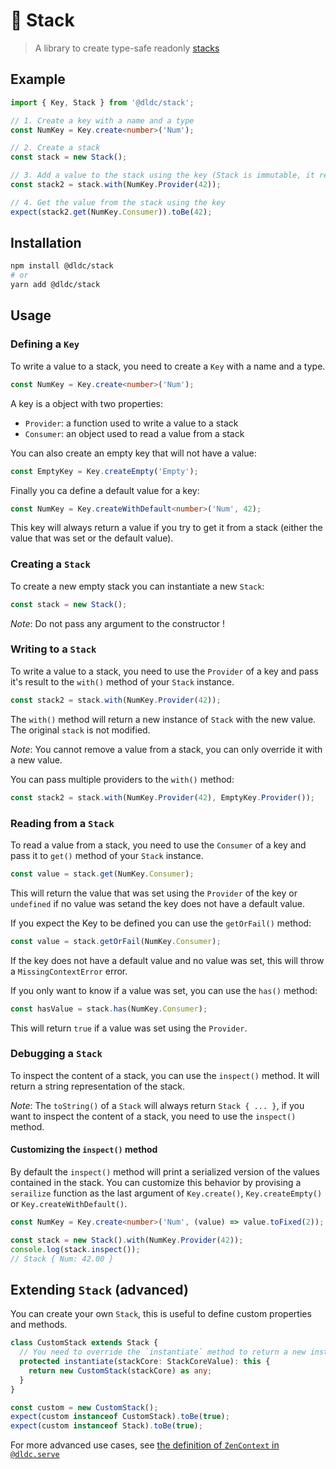 # 🏯 Stack

> A library to create type-safe readonly [stacks](<https://www.wikiwand.com/en/Stack_(abstract_data_type)>)

## Example

```ts
import { Key, Stack } from '@dldc/stack';

// 1. Create a key with a name and a type
const NumKey = Key.create<number>('Num');

// 2. Create a stack
const stack = new Stack();

// 3. Add a value to the stack using the key (Stack is immutable, it returns a new instance)
const stack2 = stack.with(NumKey.Provider(42));

// 4. Get the value from the stack using the key
expect(stack2.get(NumKey.Consumer)).toBe(42);
```

## Installation

```bash
npm install @dldc/stack
# or
yarn add @dldc/stack
```

## Usage

### Defining a `Key`

To write a value to a stack, you need to create a `Key` with a name and a type.

```ts
const NumKey = Key.create<number>('Num');
```

A key is a object with two properties:

- `Provider`: a function used to write a value to a stack
- `Consumer`: an object used to read a value from a stack

You can also create an empty key that will not have a value:

```ts
const EmptyKey = Key.createEmpty('Empty');
```

Finally you ca define a default value for a key:

```ts
const NumKey = Key.createWithDefault<number>('Num', 42);
```

This key will always return a value if you try to get it from a stack (either the value that was set or the default value).

### Creating a `Stack`

To create a new empty stack you can instantiate a new `Stack`:

```ts
const stack = new Stack();
```

_Note_: Do not pass any argument to the constructor !

### Writing to a `Stack`

To write a value to a stack, you need to use the `Provider` of a key and pass it's result to the `with()` method of your `Stack` instance.

```ts
const stack2 = stack.with(NumKey.Provider(42));
```

The `with()` method will return a new instance of `Stack` with the new value. The original `stack` is not modified.

_Note_: You cannot remove a value from a stack, you can only override it with a new value.

You can pass multiple providers to the `with()` method:

```ts
const stack2 = stack.with(NumKey.Provider(42), EmptyKey.Provider());
```

### Reading from a `Stack`

To read a value from a stack, you need to use the `Consumer` of a key and pass it to `get()` method of your `Stack` instance.

```ts
const value = stack.get(NumKey.Consumer);
```

This will return the value that was set using the `Provider` of the key or `undefined` if no value was setand the key does not have a default value.

If you expect the Key to be defined you can use the `getOrFail()` method:

```ts
const value = stack.getOrFail(NumKey.Consumer);
```

If the key does not have a default value and no value was set, this will throw a `MissingContextError` error.

If you only want to know if a value was set, you can use the `has()` method:

```ts
const hasValue = stack.has(NumKey.Consumer);
```

This will return `true` if a value was set using the `Provider`.

### Debugging a `Stack`

To inspect the content of a stack, you can use the `inspect()` method. It will return a string representation of the stack.

_Note_: The `toString()` of a `Stack` will always return `Stack { ... }`, if you want to inspect the content of a stack, you need to use the `inspect()` method.

#### Customizing the `inspect()` method

By default the `inspect()` method will print a serialized version of the values contained in the stack. You can customize this behavior by provising a `serailize` function as the last argument of `Key.create()`, `Key.createEmpty()` or `Key.createWithDefault()`.

```ts
const NumKey = Key.create<number>('Num', (value) => value.toFixed(2));

const stack = new Stack().with(NumKey.Provider(42));
console.log(stack.inspect());
// Stack { Num: 42.00 }
```

## Extending `Stack` (advanced)

You can create your own `Stack`, this is useful to define custom properties and methods.

```ts
class CustomStack extends Stack {
  // You need to override the `instantiate` method to return a new instance of your CustomStack
  protected instantiate(stackCore: StackCoreValue): this {
    return new CustomStack(stackCore) as any;
  }
}

const custom = new CustomStack();
expect(custom instanceof CustomStack).toBe(true);
expect(custom instanceof Stack).toBe(true);
```

For more advanced use cases, see [the definition of `ZenContext` in `@dldc.serve`](https://github.com/dldc-packages/serve/blob/cd00a571b6e27491cd7bae2fba0b396b1c64d675/src/core/ZenContext.ts)
